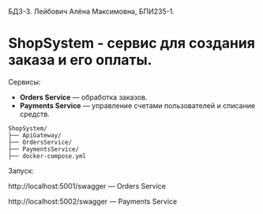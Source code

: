БДЗ-3. Лейбович Алёна Максимовна, БПИ235-1.

# ShopSystem -  cервис для создания заказа и его оплаты. 


Cервисы:

- **Orders Service** — обработка заказов.
- **Payments Service** — управление счетами пользователей и списание средств.

```
ShopSystem/
├── ApiGateway/         
├── OrdersService/       
├── PaymentsService/    
├── docker-compose.yml   

```


Запуск:

http://localhost:5001/swagger — Orders Service

http://localhost:5002/swagger — Payments Service
